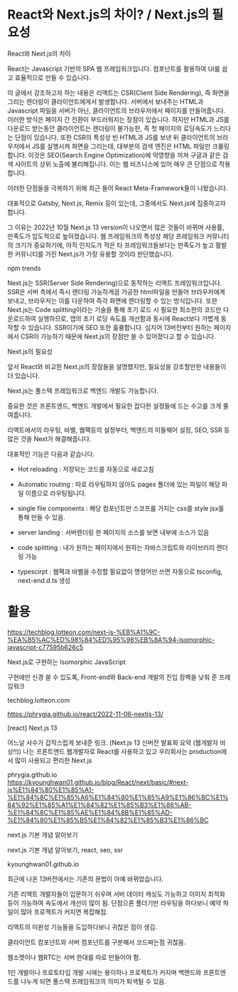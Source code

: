 # React와 Next.js의 차이? / Next.js의 필요성

React와 Next.js의 차이


React는 Javascript 기반의 SPA 웹 프레임워크입니다. 컴포넌트를 활용하여 UI를 쉽고 효율적으로 만들 수 있습니다.

이 글에서 강조하고자 하는 내용은 리액트는 CSR(Client Side Rendering), 즉 화면을 그리는 렌더링이 클라이언트에게서 발생합니다. 서버에서 보내주는 HTML과 Javascript 파일을 서버가 아닌, 클라이언트의 브라우저에서 페이지를 만들어줍니다. 이러한 방식은 페이지 간 전환이 부드러워지는 장점이 있습니다. 하지만 HTML과 JS를 다운로드 받는동안 클라이언트는 렌더링이 불가능한, 즉 첫 페이지의 로딩속도가 느리다는 단점이 있습니다. 또한 CSR의 특성상 빈 HTML과 JS를 보낸 뒤 클라이언트의 브라우저에서 JS를 실행시켜 화면을 그리는데, 대부분의 검색 엔진은 HTML 파일만 크롤링합니다. 이것은 SEO(Search Engine Optimization)에 악영향을 끼쳐 구글과 같은 검색 사이트의 상위 노출에 불리해집니다. 이는 웹 비즈니스에 있어 매우 큰 단점으로 작용합니다.



이러한 단점들을 극복하기 위해 최근 들어 React Meta-Framework들이 나왔습니다.

대표적으로 Gatsby, Next.js, Remix 등이 있는데, 그중에서도 Next.js에 집중하고자 합니다.

그 이유는 2022년 10월 Next.js 13 version이 나오면서 많은 것들이 바뀌며 사용률, 만족도가 압도적으로 높아졌습니다.  웹 프레임워크의 특성상 해당 프레임워크 커뮤니티의 크기가 중요하기에, 아직 인지도가 적은 타 프레임워크들보다는 만족도가 높고 활발한 커뮤니티를 가진 Next.js가 가장 유용할 것이라 판단했습니다. 



npm trends


Next.js는 SSR(Server Side Rendering)으로 동작하는 리액트 프레임워크입니다. SSR은 서버 측에서 즉시 렌더링 가능하게끔 가공한 html파일을 만들어 브라우저에게 보내고, 브라우저는 이를 다운하여 즉각 화면에 렌더링할 수 있는 방식입니다. 또한 Next.js는 Code splitting이라는 기술을 통해 초기 로드 시 필요한 최소한의 코드만 다운로드하여 실행하므로, 앱의 초기 로딩 속도를 개선함과 동시에 React보다 가볍게 동작할 수 있습니다. SSR이기에 SEO 또한 훌륭합니다. 심지어 13버전부터 원하는 페이지에서 CSR이 가능하기 때문에 Next.js의 장점만 쓸 수 있어졌다고 할 수 있습니다.





Next.js의 필요성


앞서 React와 비교한 Next.js의 장점들을 설명했지만, 필요성을 강조할만한 내용들이 더 있습니다.

Next.js는 풀스택 프레임워크로 백엔드 개발도 가능합니다.

중요한 것은 프론트엔드, 백엔드 개발에서 필요한 잡다한 설정들에 드는 수고를 크게 줄여줍니다.

리액트에서의 라우팅, 바벨, 웹팩등의 설정부터, 백엔드의 미들웨어 설정, SEO, SSR 등 많은 것을 Next가 해결해줍니다.

대표적인 기능은 다음과 같습니다.


- Hot reloading : 저장되는 코드를 자동으로 새로고침

- Automatic routing : 따로 라우팅하지 않아도 pages 폴더에 있는 파일이 해당 파일 이름으로 라우팅됩니다.

- single file components : 해당 컴포넌트만 스코프를 가지는 css를 style jsx를 통해 만들 수 있음.

- server landing : 서버렌더링 한 페이지의 소스를 보면 내부에 소스가 있음

- code splitting : 내가 원하는 페이지에서 원하는 자바스크립트와 라이브러리 렌더링 가능

- typescirpt : 웹팩과 바벨을 수정할 필요없이 명령어만 쓰면 자동으로 tsconfig, next-end.d.ts 생성









# 활용

https://techblog.lotteon.com/next-js-%EB%A1%9C-%EA%B5%AC%ED%98%84%ED%95%98%EB%8A%94-isomorphic-javascript-c77595b626c5

Next.js로 구현하는 Isomorphic JavaScript

구현에만 신경 쓸 수 있도록, Front-end와 Back-end 개발의 진입 장벽을 낮춰 준 프레임워크

techblog.lotteon.com


https://phrygia.github.io/react/2022-11-06-nextjs-13/

[react] Next.js 13

어느날 사수가 갑작스럽게 보내준 링크. (Next.js 13 신버전 발표회 요약 (웹개발자 비상!!)) 나는 프론트엔드 웹개발자로 React를 사용하고 있고 우리회사는 production에서 많이 사용되고 편리한 Next.js

phrygia.github.io
https://kyounghwan01.github.io/blog/React/next/basic/#next-js%E1%84%80%E1%85%A1-%E1%84%8C%E1%85%A6%E1%84%80%E1%85%A9%E1%86%BC%E1%84%92%E1%85%A1%E1%84%82%E1%85%B3%E1%86%AB-%E1%84%8C%E1%85%AE%E1%84%8B%E1%85%AD-%E1%84%80%E1%85%B5%E1%84%82%E1%85%B3%E1%86%BC

next.js 기본 개념 알아보기

next.js 기본 개념 알아보기, react, seo, ssr

kyounghwan01.github.io






최근에 나온 13버전에서는 기존의 문법이 아예 바뀌었습니다.

기존 리액트 개발자들이 입문하기 쉬우며 서버 데이터 캐싱도 가능하고 이미지 최적화 등이 가능하여 속도에서 개선이 많이 됨. 단점으론 폴더기반 라우팅을 하다보니 예약 파일이 많아 프로젝트가 커지면 복잡해짐.

리액트의 미완성 기능들을 도입하다보니 귀찮은 점이 생김.

클라이언트 컴포넌트와 서버 컴포넌트를 구분해서 코드짜는점 귀찮음.

웹소켓이나 웹RTC는 서버 한대를 따로 만들어야 함.

1인 개발이나 프로토타입 개발 시에는 용이하나 프로젝트가 커지며 백엔드와 프론트엔드를 나누게 되면 풀스택 프레임워크의 의미가 퇴색될 수 있음.

